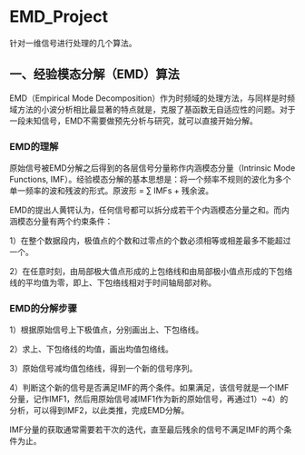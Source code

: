 # EMD_Project
针对一维信号进行处理的几个算法。
## 一、经验模态分解（EMD）算法
EMD（Empirical Mode Decomposition）作为时频域的处理方法，与同样是时频域方法的小波分析相比最显著的特点就是，克服了基函数无自适应性的问题。对于一段未知信号，EMD不需要做预先分析与研究，就可以直接开始分解。
### EMD的理解
原始信号被EMD分解之后得到的各层信号分量称作内涵模态分量（Intrinsic Mode Functions, IMF）。经验模态分解的基本思想是：将一个频率不规则的波化为多个单一频率的波和残波的形式。原波形 = ∑ IMFs + 残余波。

EMD的提出人黄锷认为，任何信号都可以拆分成若干个内涵模态分量之和。而内涵模态分量有两个约束条件：

1）在整个数据段内，极值点的个数和过零点的个数必须相等或相差最多不能超过一个。

2）在任意时刻，由局部极大值点形成的上包络线和由局部极小值点形成的下包络线的平均值为零，即上、下包络线相对于时间轴局部对称。

### EMD的分解步骤
1）根据原始信号上下极值点，分别画出上、下包络线。

2）求上、下包络线的均值，画出均值包络线。

3）原始信号减均值包络线，得到一个新的信号序列。

4）判断这个新的信号是否满足IMF的两个条件。如果满足，该信号就是一个IMF分量，记作IMF1，然后用原始信号减IMF1作为新的原始信号，再通过1）~4）的分析，可以得到IMF2，以此类推，完成EMD分解。

IMF分量的获取通常需要若干次的迭代，直至最后残余的信号不满足IMF的两个条件为止。
